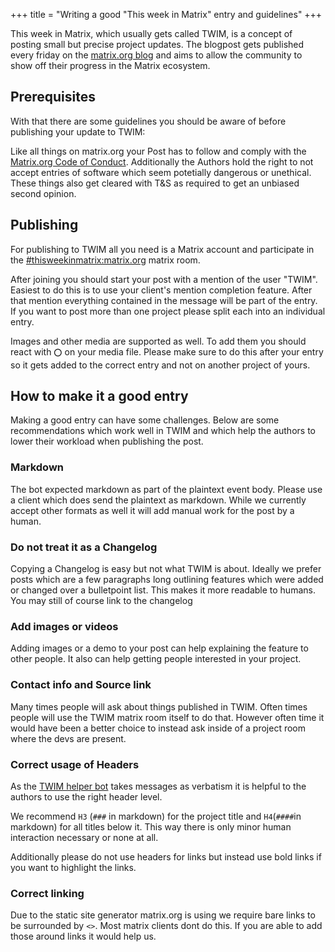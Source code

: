 +++
title = "Writing a good \"This week in Matrix\" entry and guidelines"
+++

This week in Matrix, which usually gets called TWIM, is a concept of posting
small but precise project updates. The blogpost gets published every friday on
the [matrix.org blog](/blog/twim) and aims to allow the community to show off their
progress in the Matrix ecosystem.

## Prerequisites

With that there are some guidelines you should be aware of before publishing your
update to TWIM:

Like all things on matrix.org your Post has to follow and comply with the
[Matrix.org Code of Conduct](/legal/code-of-conduct). Additionally the Authors
hold the right to not accept entries of software which seem potetially dangerous
or unethical. These things also get cleared with T&S as required to get an unbiased
second opinion.

## Publishing

For publishing to TWIM all you need is a Matrix account and participate in the
[#thisweekinmatrix:matrix.org](https://matrix.to/#/#thisweekinmatrix:matrix.org)
matrix room.

After joining you should start your post with a mention of the user "TWIM".
Easiest to do this is to use your client's mention completion feature.
After that mention everything contained in the message will be part of the entry.
If you want to post more than one project please split each into an individual entry.

Images and other media are supported as well. To add them you should react with
`⭕` on your media file. Please make sure to do this after your entry so it gets added
to the correct entry and not on another project of yours.

## How to make it a good entry

Making a good entry can have some challenges. Below are some recommendations
which work well in TWIM and which help the authors to lower their workload when
publishing the post.

### Markdown

The bot expected markdown as part of the plaintext event body. Please use a client which
does send the plaintext as markdown. While we currently accept other formats as well
it will add manual work for the post by a human.

### Do not treat it as a Changelog

Copying a Changelog is easy but not what TWIM is about. Ideally we prefer posts
which are a few paragraphs long outlining features which were added or changed
over a bulletpoint list. This makes it more readable to humans. You may still of course
link to the changelog

### Add images or videos

Adding images or a demo to your post can help explaining the feature to other people.
It also can help getting people interested in your project.

### Contact info and Source link

Many times people will ask about things published in TWIM. Often times people will
use the TWIM matrix room itself to do that. However often time it would have been a better
choice to instead ask inside of a project room where the devs are present.

### Correct usage of Headers

As the [TWIM helper bot](https://github.com/haecker-felix/hebbot) takes messages
as verbatism it is helpful to the authors to use the right header level.

We recommend `H3` (`###` in markdown) for the project title and `H4`(`####`in markdown)
for all titles below it. This way there is only minor human interaction necessary or none
at all.

Additionally please do not use headers for links but instead use bold links if you
want to highlight the links.

### Correct linking

Due to the static site generator matrix.org is using we require bare links to be
surrounded by `<>`. Most matrix clients dont do this. If you are able to add those around
links it would help us.
